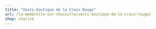 ```yaml
---
title: "Vesti-boutique de la Croix Rouge"
url: /la-membrolle-sur-choisille/vesti-boutique-de-la-croix-rouge/
shop: charité
---
```

